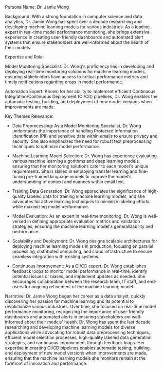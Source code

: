  Persona Name: Dr. Jamie Wong

Background: With a strong foundation in computer science and data analytics, Dr. Jamie Wong has spent over a decade researching and developing machine learning models for various industries. As a leading expert in real-time model performance monitoring, she brings extensive experience in creating user-friendly dashboards and automated alert systems that ensure stakeholders are well-informed about the health of their models.

Expertise and Role:

Model Monitoring Specialist: Dr. Wong's proficiency lies in developing and deploying real-time monitoring solutions for machine learning models, ensuring stakeholders have access to critical performance metrics and timely notifications regarding drops in model performance.

Automation Expert: Known for her ability to implement efficient Continuous Integration/Continuous Deployment (CI/CD) pipelines, Dr. Wong enables the automatic testing, building, and deployment of new model versions when improvements are made.

Key Themes Relevance:

- Data Preprocessing: As a Model Monitoring Specialist, Dr. Wong understands the importance of handling Protected Information Identification (PII) and sensitive data within emails to ensure privacy and security. She also emphasizes the need for robust text preprocessing techniques to optimize model performance.
  
- Machine Learning Model Selection: Dr. Wong has experience evaluating various machine learning algorithms and deep learning models, ensuring that her monitoring solutions cater to each model's unique requirements. She is skilled in employing transfer learning and fine-tuning pre-trained language models to improve the model's understanding of context and nuances within email text.
   
- Training Data Generation: Dr. Wong appreciates the significance of high-quality labeled data for training machine learning models, and she advocates for active learning techniques to minimize labeling efforts while maximizing model performance.
  
- Model Evaluation: As an expert in real-time monitoring, Dr. Wong is well-versed in defining appropriate evaluation metrics and validation strategies, ensuring the machine learning model's generalizability and performance.
  
- Scalability and Deployment: Dr. Wong designs scalable architectures for deploying machine learning models in production, focusing on parallel processing, distributed computing, and cloud infrastructure to ensure seamless integration with existing systems.
   
- Continuous Improvement: As a CI/CD expert, Dr. Wong establishes feedback loops to monitor model performance in real-time, identify potential issues or biases, and implement updates as needed. She encourages collaboration between the research team, IT staff, and end-users for ongoing refinement of the machine learning model.

Narrative:
Dr. Jamie Wong began her career as a data analyst, quickly discovering her passion for machine learning and its potential to revolutionize various industries. Over time, she focused on real-time model performance monitoring, recognizing the importance of user-friendly dashboards and automated alerts in ensuring stakeholders are well-informed about their models' health. Dr. Wong has spent the last decade researching and developing machine learning models for diverse applications while advocating for robust data preprocessing techniques, efficient model selection processes, high-quality labeled data generation strategies, and continuous improvement through feedback loops. Her expertise in creating CI/CD pipelines enables automatic testing, building, and deployment of new model versions when improvements are made, ensuring that the machine learning models she monitors remain at the forefront of innovation and performance.